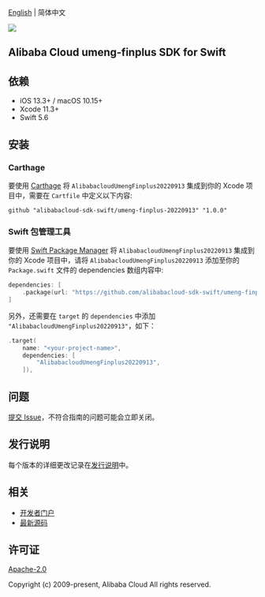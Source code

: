 [English](README.md) | 简体中文

![](https://aliyunsdk-pages.alicdn.com/icons/AlibabaCloud.svg)

## Alibaba Cloud umeng-finplus SDK for Swift

## 依赖

- iOS 13.3+ / macOS 10.15+
- Xcode 11.3+
- Swift 5.6

## 安装

### Carthage

要使用 [Carthage](https://github.com/Carthage/Carthage) 将 `AlibabacloudUmengFinplus20220913` 集成到你的 Xcode 项目中，需要在 `Cartfile` 中定义以下内容:

```ogdl
github "alibabacloud-sdk-swift/umeng-finplus-20220913" "1.0.0"
```

### Swift 包管理工具

要使用 [Swift Package Manager](https://swift.org/package-manager/) 将 `AlibabacloudUmengFinplus20220913` 集成到你的 Xcode 项目中，请将 `AlibabacloudUmengFinplus20220913` 添加至你的 `Package.swift` 文件的 dependencies 数组内容中:

```swift
dependencies: [
    .package(url: "https://github.com/alibabacloud-sdk-swift/umeng-finplus-20220913.git", from: "1.0.0")
]
```

另外，还需要在 `target` 的 `dependencies` 中添加 `"AlibabacloudUmengFinplus20220913"`，如下：

```swift
.target(
    name: "<your-project-name>",
    dependencies: [
        "AlibabacloudUmengFinplus20220913",
    ]),
```

## 问题

[提交 Issue](https://github.com/alibabacloud-sdk-swift/umeng-finplus-20220913/issues/new)，不符合指南的问题可能会立即关闭。

## 发行说明

每个版本的详细更改记录在[发行说明](./ChangeLog.txt)中。

## 相关

* [开发者门户](https://next.api.aliyun.com/home)
* [最新源码](https://github.com/alibabacloud-sdk-swift/umeng-finplus-20220913)

## 许可证

[Apache-2.0](http://www.apache.org/licenses/LICENSE-2.0)

Copyright (c) 2009-present, Alibaba Cloud All rights reserved.

